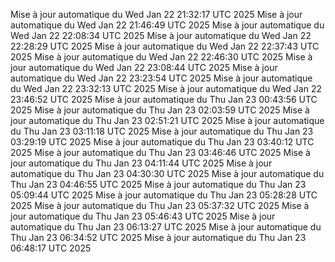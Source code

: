 Mise à jour automatique du Wed Jan 22 21:32:17 UTC 2025
Mise à jour automatique du Wed Jan 22 21:46:49 UTC 2025
Mise à jour automatique du Wed Jan 22 22:08:34 UTC 2025
Mise à jour automatique du Wed Jan 22 22:28:29 UTC 2025
Mise à jour automatique du Wed Jan 22 22:37:43 UTC 2025
Mise à jour automatique du Wed Jan 22 22:46:30 UTC 2025
Mise à jour automatique du Wed Jan 22 23:08:44 UTC 2025
Mise à jour automatique du Wed Jan 22 23:23:54 UTC 2025
Mise à jour automatique du Wed Jan 22 23:32:13 UTC 2025
Mise à jour automatique du Wed Jan 22 23:46:52 UTC 2025
Mise à jour automatique du Thu Jan 23 00:43:56 UTC 2025
Mise à jour automatique du Thu Jan 23 02:03:59 UTC 2025
Mise à jour automatique du Thu Jan 23 02:51:21 UTC 2025
Mise à jour automatique du Thu Jan 23 03:11:18 UTC 2025
Mise à jour automatique du Thu Jan 23 03:29:19 UTC 2025
Mise à jour automatique du Thu Jan 23 03:40:12 UTC 2025
Mise à jour automatique du Thu Jan 23 03:46:46 UTC 2025
Mise à jour automatique du Thu Jan 23 04:11:44 UTC 2025
Mise à jour automatique du Thu Jan 23 04:30:30 UTC 2025
Mise à jour automatique du Thu Jan 23 04:46:55 UTC 2025
Mise à jour automatique du Thu Jan 23 05:09:44 UTC 2025
Mise à jour automatique du Thu Jan 23 05:28:28 UTC 2025
Mise à jour automatique du Thu Jan 23 05:37:32 UTC 2025
Mise à jour automatique du Thu Jan 23 05:46:43 UTC 2025
Mise à jour automatique du Thu Jan 23 06:13:27 UTC 2025
Mise à jour automatique du Thu Jan 23 06:34:52 UTC 2025
Mise à jour automatique du Thu Jan 23 06:48:17 UTC 2025
